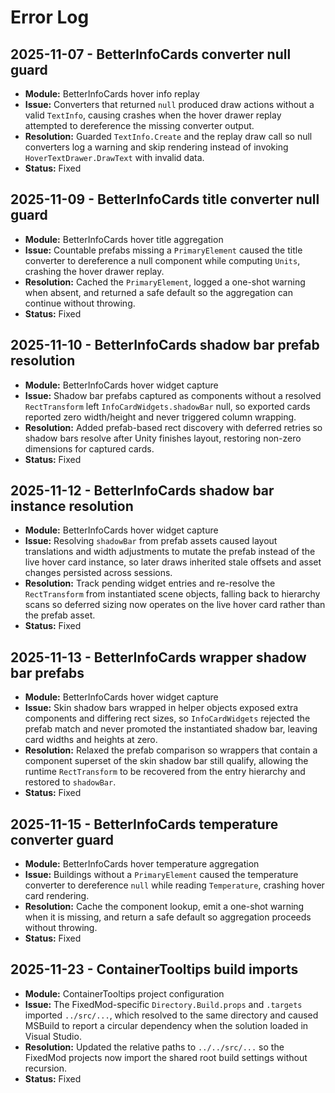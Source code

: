 # Error Log

## 2025-11-07 - BetterInfoCards converter null guard
- **Module:** BetterInfoCards hover info replay
- **Issue:** Converters that returned `null` produced draw actions without a valid `TextInfo`, causing crashes when the hover drawer replay attempted to dereference the missing converter output.
- **Resolution:** Guarded `TextInfo.Create` and the replay draw call so null converters log a warning and skip rendering instead of invoking `HoverTextDrawer.DrawText` with invalid data.
- **Status:** Fixed

## 2025-11-09 - BetterInfoCards title converter null guard
- **Module:** BetterInfoCards hover title aggregation
- **Issue:** Countable prefabs missing a `PrimaryElement` caused the title converter to dereference a null component while computing `Units`, crashing the hover drawer replay.
- **Resolution:** Cached the `PrimaryElement`, logged a one-shot warning when absent, and returned a safe default so the aggregation can continue without throwing.
- **Status:** Fixed

## 2025-11-10 - BetterInfoCards shadow bar prefab resolution
- **Module:** BetterInfoCards hover widget capture
- **Issue:** Shadow bar prefabs captured as components without a resolved `RectTransform` left `InfoCardWidgets.shadowBar` null, so exported cards reported zero width/height and never triggered column wrapping.
- **Resolution:** Added prefab-based rect discovery with deferred retries so shadow bars resolve after Unity finishes layout, restoring non-zero dimensions for captured cards.
- **Status:** Fixed

## 2025-11-12 - BetterInfoCards shadow bar instance resolution
- **Module:** BetterInfoCards hover widget capture
- **Issue:** Resolving `shadowBar` from prefab assets caused layout translations and width adjustments to mutate the prefab instead of the live hover card instance, so later draws inherited stale offsets and asset changes persisted across sessions.
- **Resolution:** Track pending widget entries and re-resolve the `RectTransform` from instantiated scene objects, falling back to hierarchy scans so deferred sizing now operates on the live hover card rather than the prefab asset.
- **Status:** Fixed

## 2025-11-13 - BetterInfoCards wrapper shadow bar prefabs
- **Module:** BetterInfoCards hover widget capture
- **Issue:** Skin shadow bars wrapped in helper objects exposed extra components and differing rect sizes, so `InfoCardWidgets` rejected the prefab match and never promoted the instantiated shadow bar, leaving card widths and heights at zero.
- **Resolution:** Relaxed the prefab comparison so wrappers that contain a component superset of the skin shadow bar still qualify, allowing the runtime `RectTransform` to be recovered from the entry hierarchy and restored to `shadowBar`.
- **Status:** Fixed

## 2025-11-15 - BetterInfoCards temperature converter guard
- **Module:** BetterInfoCards hover temperature aggregation
- **Issue:** Buildings without a `PrimaryElement` caused the temperature converter to dereference `null` while reading `Temperature`, crashing hover card rendering.
- **Resolution:** Cache the component lookup, emit a one-shot warning when it is missing, and return a safe default so aggregation proceeds without throwing.
- **Status:** Fixed

## 2025-11-23 - ContainerTooltips build imports
- **Module:** ContainerTooltips project configuration
- **Issue:** The FixedMod-specific `Directory.Build.props` and `.targets` imported `../src/...`, which resolved to the same directory and caused MSBuild to report a circular dependency when the solution loaded in Visual Studio.
- **Resolution:** Updated the relative paths to `../../src/...` so the FixedMod projects now import the shared root build settings without recursion.
- **Status:** Fixed
